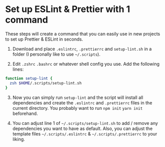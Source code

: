# Set up ESLint & Prettier with 1 command

These steps will create a command that you can easily use in new projects to set up Prettier & ESLint in seconds.

1. Download and place `.eslintrc`, `.prettierrc` and `setup-lint.sh` in a folder (I personally like to use `~/.scripts`).

2. Edit `.zshrc` `.bashrc` or whatever shell config you use. Add the following lines:

```sh
function setup-lint {
  zsh $HOME/.scripts/setup-lint.sh
}
```

3. Now you can simply run `setup-lint` and the script will install all dependencies and create the `.eslintrc` and `.prettierrc` files in the current directory. You probably want to run `npm init` `yarn init` beforehand.

4. You can adjust line 1 of `~/.scripts/setup-lint.sh` to add / remove any dependencies you want to have as default. Also, you can adjust the template files `~/.scripts/.eslintrc` & `~/.scripts/.prettierrc` to your liking.

